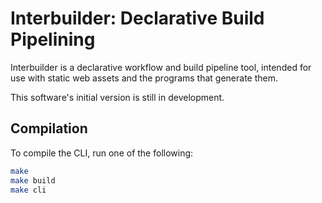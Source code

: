 # Interbuilder: Declarative Build Pipelining

Interbuilder is a declarative workflow and build pipeline tool,
intended for use with static web assets and the programs that
generate them.

This software's initial version is still in development.

## Compilation

To compile the CLI, run one of the following:
```bash
make
make build
make cli
```

